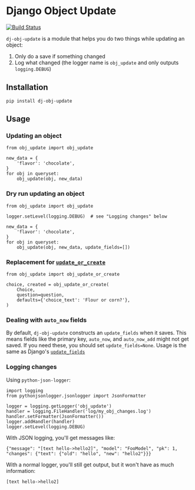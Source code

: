 # Django Object Update

[![Build Status](https://travis-ci.org/crccheck/dj-obj-update.svg?branch=master)](https://travis-ci.org/crccheck/dj-obj-update)

`dj-obj-update` is a module that helps you do two things while updating
an object:

1.  Only do a save if something changed
2.  Log what changed (the logger name is `obj_update` and only outputs
    `logging.DEBUG`)

## Installation

    pip install dj-obj-update

## Usage

### Updating an object

    from obj_update import obj_update

    new_data = {
        'flavor': 'chocolate',
    }
    for obj in queryset:
        obj_update(obj, new_data)

### Dry run updating an object

    from obj_update import obj_update

    logger.setLevel(logging.DEBUG)  # see "Logging changes" below

    new_data = {
        'flavor': 'chocolate',
    }
    for obj in queryset:
        obj_update(obj, new_data, update_fields=[])

### Replacement for [`update_or_create`]

    from obj_update import obj_update_or_create

    choice, created = obj_update_or_create(
        Choice,
        question=question,
        defaults={'choice_text': 'Flour or corn?'},
    )

[`update_or_create`]: https://docs.djangoproject.com/en/stable/ref/models/querysets/#update-or-create

### Dealing with `auto_now` fields

By default, `dj-obj-update` constructs an `update_fields` when it saves.
This means fields like the primary key, `auto_now`, and `auto_now_add`
might not get saved. If you need these, you should set
`update_fields=None`. Usage is the same as Django's [`update_fields`]

[`update_fields`]: https://docs.djangoproject.com/en/stable/ref/models/instances/#specifying-which-fields-to-save

### Logging changes

Using `python-json-logger`:

    import logging
    from pythonjsonlogger.jsonlogger import JsonFormatter

    logger = logging.getLogger('obj_update')
    handler = logging.FileHandler('log/my_obj_changes.log')
    handler.setFormatter(JsonFormatter())
    logger.addHandler(handler)
    logger.setLevel(logging.DEBUG)

With JSON logging, you'll get messages like:

    {"message": "[text hello->hello2]", "model": "FooModel", "pk": 1, "changes": {"text": {"old": "hello", "new": "hello2"}}}

With a normal logger, you'll still get output, but it won't have as much
information:

    [text hello->hello2]
